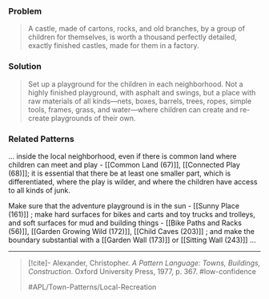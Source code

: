 ### Problem
>A castle, made of cartons, rocks, and old branches, by a group of children for themselves, is worth a thousand perfectly detailed, exactly finished castles, made for them in a factory.

### Solution
>Set up a playground for the children in each neighborhood. Not a highly finished playground, with asphalt and swings, but a place with raw materials of all kinds—nets, boxes, barrels, trees, ropes, simple tools, frames, grass, and water—where children can create and re-create playgrounds of their own.

### Related Patterns
... inside the local neighborhood, even if there is common land where children can meet and play - [[Common Land (67)]], [[Connected Play (68)]]; it is essential that there be at least one smaller part, which is differentiated, where the play is wilder, and where the children have access to all kinds of junk.

Make sure that the adventure playground is in the sun - [[Sunny Place (161)]] ; make hard surfaces for bikes and carts and toy trucks and trolleys, and soft surfaces for mud and building things - [[Bike Paths and Racks (56)]], [[Garden Growing Wild (172)]], [[Child Caves (203)]] ; and make the boundary substantial with a [[Garden Wall (173)]] or [[Sitting Wall (243)]] ...

---

> [!cite]- Alexander, Christopher. _A Pattern Language: Towns, Buildings, Construction_. Oxford University Press, 1977, p. 367.
> #low-confidence
>
> #APL/Town-Patterns/Local-Recreation
